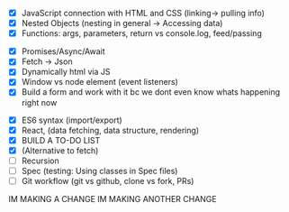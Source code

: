 - [x] JavaScript connection with HTML and CSS (linking-> pulling info)
- [x] Nested Objects (nesting in general -> Accessing data)
- [x] Functions: args, parameters, return vs console.log, feed/passing

<!-- PROJ 2 -->

- [x] Promises/Async/Await
- [x] Fetch -> Json
- [x] Dynamically html via JS
- [x] Window vs node element (event listeners)
- [x] Build a form and work with it bc we dont even know whats happening right now

<!-- PROJ 3 -->

- [x] ES6 syntax (import/export)
- [x] React, (data fetching, data structure, rendering)
- [x] BUILD A TO-DO LIST
- [x] (Alternative to fetch)
- [ ] Recursion
- [ ] Spec (testing: Using classes in Spec files)
- [ ] Git workflow (git vs github, clone vs fork, PRs)

IM MAKING A CHANGE
IM MAKING ANOTHER CHANGE
